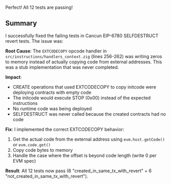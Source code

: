 Perfect! All 12 tests are passing! 

## Summary

I successfully fixed the failing tests in Cancun EIP-6780 SELFDESTRUCT revert tests. The issue was:

**Root Cause**: The `EXTCODECOPY` opcode handler in `src/instructions/handlers_context.zig` (lines 256-262) was writing zeros to memory instead of actually copying code from external addresses. This was a stub implementation that was never completed.

**Impact**: 
- CREATE operations that used EXTCODECOPY to copy initcode were deploying contracts with empty code
- The initcode would execute STOP (0x00) instead of the expected instructions  
- No runtime code was being deployed
- SELFDESTRUCT was never called because the created contracts had no code

**Fix**: I implemented the correct EXTCODECOPY behavior:
1. Get the actual code from the external address using `evm.host.getCode()` or `evm.code.get()`
2. Copy code bytes to memory
3. Handle the case where the offset is beyond code length (write 0 per EVM spec)

**Result**: All 12 tests now pass (6 "created_in_same_tx_with_revert" + 6 "not_created_in_same_tx_with_revert").
